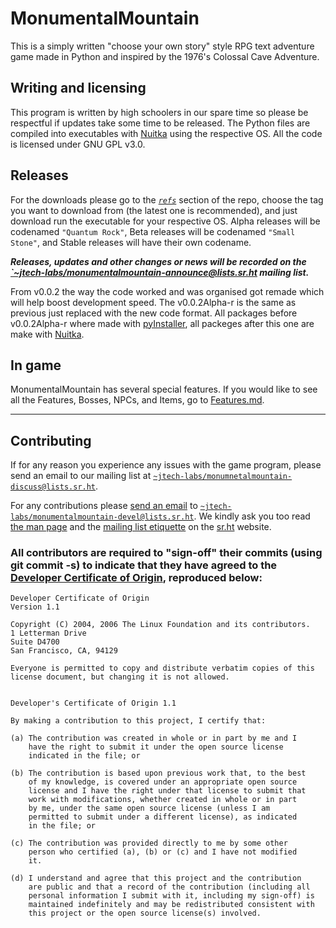 <!--
SPDX-FileCopyrightText: (C) 2023-2025 jtech-labs <~jtech-labs/public@lists.sr.ht>

SPDX-License-Identifier: MIT
-->

# MonumentalMountain
This is a simply written "choose your own story" style RPG text adventure game made in Python and inspired by the 1976's Colossal Cave Adventure.

## Writing and licensing

This program is written by high schoolers in our spare time so please be respectful if updates take some time to be released. The Python files are compiled into executables with [Nuitka](https://nuitka.net) using the respective OS. All the code is licensed under GNU GPL v3.0.

## Releases

For the downloads please go to the [*`refs`*](https://git.sr.ht/~jtech-labs/MonumentalMountain/refs) section of the repo, choose the tag you want to download from (the latest one is recommended), and just download run the executable for your respective OS. Alpha releases will be codenamed `"Quantum Rock"`, Beta releases will be codenamed `"Small Stone"`, and Stable releases will have their own codename.

___Releases, updates and other changes or news will be recorded on the [`~jtech-labs/monumentalmountain-announce@lists.sr.ht](https://lists.sr.ht/~jtech-labs/monumentalmountain-announce) mailing list.___

From v0.0.2 the way the code worked and was organised got remade which will help boost development speed. The v0.0.2Alpha-r is the same as previous just replaced with the new code format. All packages before v0.0.2Alpha-r where made with [pyInstaller](https://pyinstaller.org), all packeges after this one are make with [Nuitka](https://nuitka.net).

## In game

MonumentalMountain has several special features. If you would like to see all the Features, Bosses, NPCs, and Items, go to [Features.md](Features.md).

---
## Contributing

If for any reason you experience any issues with the game program, please send an email to our mailing list at [`~jtech-labs/monumnetalmountain-discuss@lists.sr.ht`](https://lists.sr.ht/~jtech-labs/monumentalmountain-discuss).

For any contributions please [send an email](https://git-send-email.io) to [`~jtech-labs/monumentalmountain-devel@lists.sr.ht`](https://lists.sr.ht/~jtech-labs/monumentalmountain-devel). We kindly ask you too read [the man page](https://man.sr.ht/lists.sr.ht/) and the [mailing list etiquette](https://man.sr.ht/lists.sr.ht/etiquette.md) on the [sr.ht](https://sr.ht) website.

### All contributors are required to "sign-off" their commits (using git commit -s) to indicate that they have agreed to the [Developer Certificate of Origin](https://developercertificate.org/), reproduced below:

```
Developer Certificate of Origin
Version 1.1

Copyright (C) 2004, 2006 The Linux Foundation and its contributors.
1 Letterman Drive
Suite D4700
San Francisco, CA, 94129

Everyone is permitted to copy and distribute verbatim copies of this
license document, but changing it is not allowed.


Developer's Certificate of Origin 1.1

By making a contribution to this project, I certify that:

(a) The contribution was created in whole or in part by me and I
    have the right to submit it under the open source license
    indicated in the file; or

(b) The contribution is based upon previous work that, to the best
    of my knowledge, is covered under an appropriate open source
    license and I have the right under that license to submit that
    work with modifications, whether created in whole or in part
    by me, under the same open source license (unless I am
    permitted to submit under a different license), as indicated
    in the file; or

(c) The contribution was provided directly to me by some other
    person who certified (a), (b) or (c) and I have not modified
    it.

(d) I understand and agree that this project and the contribution
    are public and that a record of the contribution (including all
    personal information I submit with it, including my sign-off) is
    maintained indefinitely and may be redistributed consistent with
    this project or the open source license(s) involved.
```